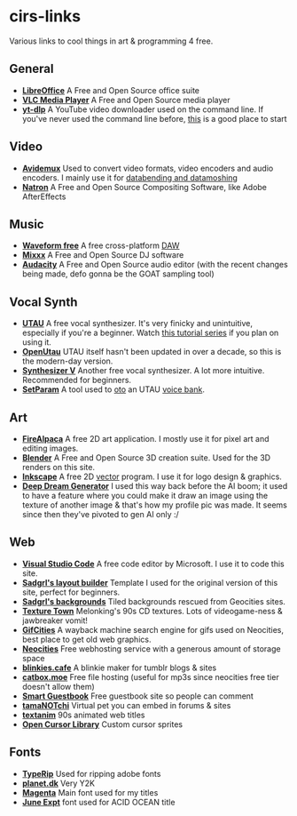 # cirs-links

Various links to cool things in art & programming 4 free.

## General
- **[LibreOffice](https://www.libreoffice.org/)** A Free and Open Source office suite
- **[VLC Media Player](https://www.videolan.org/vlc/)** A Free and Open Source media player
- **[yt-dlp](https://github.com/yt-dlp/yt-dlp)** A YouTube video downloader used on the command line. If you've never used the command line before, [this](https://www.youtube.com/watch?v=U_82PFZlxh4) is a good place to start

## Video
- **[Avidemux](https://avidemux.sourceforge.net/)** Used to convert video formats, video encoders and audio encoders. I mainly use it for [databending and datamoshing](https://www.youtube.com/watch?v=9XKKEaXoaxQ)
- **[Natron](https://natrongithub.github.io/)** A Free and Open Source Compositing Software, like Adobe AfterEffects

## Music
- **[Waveform free](https://www.tracktion.com/products/waveform-free)** A free cross-platform [DAW](https://www.producersphere.com/daw-definition/)
- **[Mixxx](https://mixxx.org/)** A Free and Open Source DJ software
- **[Audacity](https://www.audacityteam.org/)** A Free and Open Source audio editor (with the recent changes being made, defo gonna be the GOAT sampling tool)

## Vocal Synth
- **[UTAU](http://utau2008.web.fc2.com/)** A free vocal synthesizer. It's very finicky and unintuitive, especially if you're a beginner. Watch [this tutorial series](https://www.youtube.com/watch?v=IwA5Q70OTEs&list=PLVcRferHkEwJFkDJtvoJ9YxrGUnkpYa5X) if you plan on using it.
- **[OpenUtau](https://www.openutau.com/)** UTAU itself hasn't been updated in over a decade, so this is the modern-day version.
- **[Synthesizer V](https://dreamtonics.com/synthesizerv/)** Another free vocal synthesizer. A lot more intuitive. Recommended for beginners.
- **[SetParam](https://osdn.net/users/nwp8861/pf/setParam/wiki/FrontPage)** A tool used to [oto](https://pepinouo.wixsite.com/utau/setparam) an UTAU [voice bank](http://utau.wikidot.com/about).

## Art
- **[FireAlpaca](https://firealpaca.com/)** A free 2D art application. I mostly use it for pixel art and editing images.
- **[Blender](https://www.blender.org/)** A Free and Open Source 3D creation suite. Used for the 3D renders on this site.
- **[Inkscape](https://inkscape.org/)** A free 2D [vector](https://concepts.app/en/digital-art-raster-vs-vector/) program. I use it for logo design & graphics.
- **[Deep Dream Generator](https://deepdreamgenerator.com/)** I used this way back before the AI boom; it used to have a feature where you could make it draw an image using the texture of another image & that's how my profile pic was made. It seems since then they've pivoted to gen AI only :/

## Web
- **[Visual Studio Code](https://visualstudio.microsoft.com/)** A free code editor by Microsoft. I use it to code this site.
- **[Sadgrl's layout builder](https://sadgrl.online/projects/layout-builder/)** Template I used for the original version of this site, perfect for beginners.
- **[Sadgrl's backgrounds](https://sadgrl.online/webmastery/downloads/tiledbgs.html)** Tiled backgrounds rescued from Geocities sites.
- **[Texture Town](https://textures.neocities.org)** Melonking's 90s CD textures. Lots of videogame-ness & jawbreaker vomit!
- **[GifCities](https://gifcities.org/)** A wayback machine search engine for gifs used on Neocities, best place to get old web graphics.
- **[Neocities](https://neocities.org/)** Free webhosting service with a generous amount of storage space
- **[blinkies.cafe](https://blinkies.cafe)** A blinkie maker for tumblr blogs & sites
- **[catbox.moe](https://catbox.moe/)** Free file hosting (useful for mp3s since neocities free tier doesn't allow them)
- **[Smart Guestbook](https://www.smartgb.com/)** Free guestbook site so people can comment
- **[tamaNOTchi](https://tamanotchi.world/)** Virtual pet you can embed in forums & sites
- **[textanim](https://textanim.com/)** 90s animated web titles
- **[Open Cursor Library](http://www.rw-designer.com/cursor-library])** Custom cursor sprites

## Fonts

- **[TypeRip](http://badnoise.net/TypeRip/)** Used for ripping adobe fonts
- **[planet.dk](http://planet.dk/fonts/)** Very Y2K
- **[Magenta](https://www.dafont.com/magenta.font)** Main font used for my titles
- **[June Expt](https://fonts.adobe.com/fonts/june-expt-variable)** font used for ACID OCEAN title
